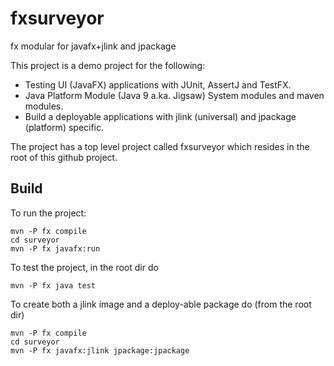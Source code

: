 # fxsurveyor
fx modular for javafx+jlink and jpackage


This project is a demo project for the following:

- Testing UI (JavaFX) applications with JUnit, AssertJ and TestFX.
- Java Platform Module (Java 9 a.ka. Jigsaw) System modules and maven modules.
- Build a deployable applications with jlink (universal) and jpackage (platform) specific.


The project has a top level project called fxsurveyor which resides in the root of this github project.


## Build

To run the project:
```
mvn -P fx compile
cd surveyor
mvn -P fx javafx:run

```

To test the project, in the root dir do

```
mvn -P fx java test
```

To create both a jlink image and a deploy-able package do (from the root dir)

```
mvn -P fx compile
cd surveyor
mvn -P fx javafx:jlink jpackage:jpackage
```
